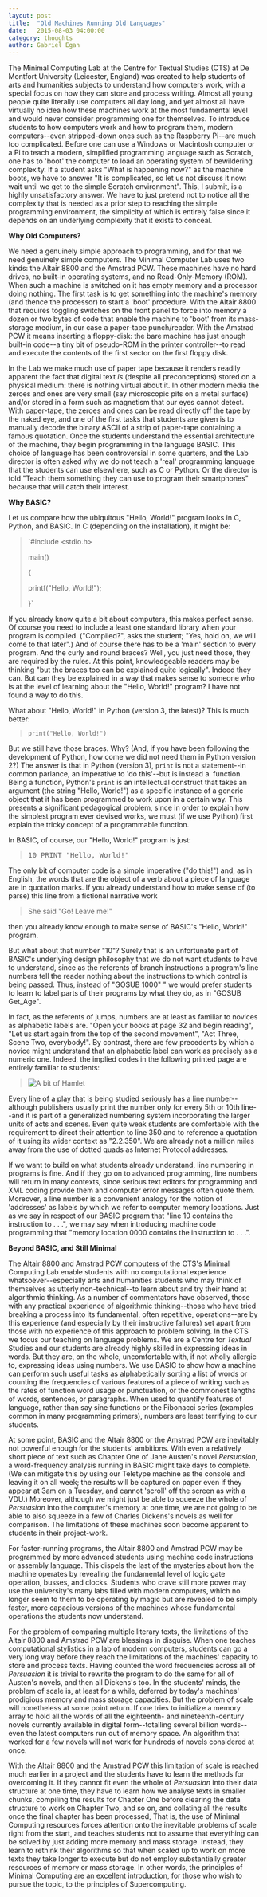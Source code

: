 ```yaml
---
layout: post
title:  "Old Machines Running Old Languages"
date:   2015-08-03 04:00:00
category: thoughts
author: Gabriel Egan
---
```


The Minimal Computing Lab at the Centre for Textual Studies (CTS) at De Montfort University (Leicester, England) was created to help students of arts and humanities subjects to understand how computers work, with a special focus on how they can store and process writing. Almost all young people quite literally use computers all day long, and yet almost all have virtually no idea how these machines work at the most fundamental level and would never consider programming one for themselves. To introduce students to how computers work and how to program them, modern computers--even stripped-down ones such as the Raspberry Pi--are much too complicated. Before one can use a Windows or Macintosh computer or a Pi to teach a modern, simplified programming language such as Scratch, one has to 'boot' the computer to load an operating system of bewildering complexity. If a student asks "What is happening now?" as the machine boots, we have to answer "It is complicated, so let us not discuss it now: wait until we get to the simple Scratch environment". This, I submit, is a highly unsatisfactory answer. We have to just pretend not to notice all the complexity that is needed as a prior step to reaching the simple programming environment, the simplicity of which is entirely false since it depends on an underlying complexity that it exists to conceal.

**Why Old Computers?**

We need a genuinely simple approach to programming, and for that we need genuinely simple computers. The Minimal Computer Lab uses two kinds: the Altair 8800 and the Amstrad PCW. These machines have no hard drives, no built-in operating systems, and no Read-Only-Memory (ROM). When such a machine is switched on it has empty memory and a processor doing nothing. The first task is to get something into the machine's memory (and thence the processor) to start a 'boot' procedure. With the Altair 8800 that requires toggling switches on the front panel to force into memory a dozen or two bytes of code that enable the machine to 'boot' from its mass-storage medium, in our case a paper-tape punch/reader. With the Amstrad PCW it means inserting a floppy-disk: the bare machine has just enough built-in code--a tiny bit of pseudo-ROM in the printer controller--to read and execute the contents of the first sector on the first floppy disk.

In the Lab we make much use of paper tape because it renders readily apparent the fact that digital text _is_ (despite all preconceptions) stored on a physical medium: there is nothing virtual about it. In other modern media the zeroes and ones are very small (say microscopic pits on a metal surface) and/or stored in a form such as magnetism that our eyes cannot detect. With paper-tape, the zeroes and ones can be read directly off the tape by the naked eye, and one of the first tasks that students are given is to manually decode the binary ASCII of a strip of paper-tape containing a famous quotation. Once the students understand the essential architecture of the machine, they begin programming in the language BASIC. This choice of language has been controversial in some quarters, and the Lab director is often asked why we do not teach a 'real' programming language that the students can use elsewhere, such as C or Python. Or the director is told "Teach them something they can use to program their smartphones" because that will catch their interest.

**Why BASIC?**

Let us compare how the ubiquitous "Hello, World!" program looks in C, Python, and BASIC. In C (depending on the installation), it might be:

> `#include <stdio.h>
>  
>  main()
>  
>  {
>
>  printf("Hello, World!");  
>
>  }`

If you already know quite a bit about computers, this makes perfect sense. Of course you need to include a least one standard library when your program is compiled. ("Compiled?", asks the student; "Yes, hold on, we will come to that later".) And of course there has to be a 'main' section to every program. And the curly and round braces? Well, you just need those, they are required by the rules. At this point, knowledgeable readers may be thinking "but the braces too can be explained quite logically". Indeed they can. But can they be explained in a way that makes sense to someone who is at the level of learning about the "Hello, World!" program? I have not found a way to do this.

What about "Hello, World!" in Python (version 3, the latest)? This is much better:

> `print("Hello, World!")`

But we still have those braces. Why? (And, if you have been following the development of Python, how come we did not need them in Python version 2?) The answer is that in Python (version 3), `print` is not a statement--in common parlance, an imperative to 'do this'--but is instead a  function. Being a function, Python's `print` is an intellectual construct that takes an argument (the string "Hello, World!") as a specific instance of a generic object that it has been programmed to work upon in a certain way. This presents a significant pedagogical problem, since in order to explain how the simplest program ever devised works, we must (if we use Python) first explain the tricky concept of a programmable function.

In BASIC, of course, our "Hello, World!" program is just:

> <pre>10 PRINT "Hello, World!"</pre>

The only bit of computer code is a simple imperative ("do this!") and, as in English, the words that are the object of a verb about a piece of language are in quotation marks. If you already understand how to make sense of (to parse) this line from a fictional narrative work

> She said "Go! Leave me!"

then you already know enough to make sense of BASIC's "Hello, World!" program.

But what about that number "10"? Surely that is an unfortunate part of BASIC's underlying design philosophy that we do not want students to have to understand, since as the referents of branch instructions a program's line numbers tell the reader nothing about the instructions to which control is being passed. Thus, instead of "GOSUB 1000" " we would prefer students to learn to label parts of their programs by what they do, as in "GOSUB Get_Age".

In fact, as the referents of jumps, numbers are at least as familiar to novices as alphabetic labels are. "Open your books at page 32 and begin reading", "Let us start again from the top of the second movement", "Act Three, Scene Two, everybody!". By contrast, there are few precedents by which a novice might understand that an alphabetic label can work as precisely as a numeric one. Indeed, the implied codes in the following printed page are entirely familiar to students:

> ![A bit of Hamlet]({{site.baseurl}}/images/bit-of-Hamlet.png)

Every line of a play that is being studied seriously has a line number--although publishers usually print the number only for every 5th or 10th line--and it is part of a generalized numbering system incorporating the larger units of acts and scenes. Even quite weak students are comfortable with the requirement to direct their attention to line 350 and to reference a quotation of it using its wider context as "2.2.350". We are already not a million miles away from the use of dotted quads as Internet Protocol addresses.

If we want to build on what students already understand, line numbering in programs is fine. And if they go on to advanced programming, line numbers will return in many contexts, since serious text editors for programming and XML coding provide them and computer error messages often quote them. Moreover, a line number is a convenient analogy for the notion of 'addresses' as labels by which we refer to computer memory locations. Just as we say in respect of our BASIC program that "line 10 contains the instruction to . . .", we may say when introducing machine code programming that "memory location 0000 contains the instruction to . . .".

**Beyond BASIC, and Still Minimal**

The Altair 8800 and Amstrad PCW computers of the CTS's Minimal Computing Lab enable students with no computational experience whatsoever--especially arts and humanities students who may think of themselves as utterly non-technical--to learn about and try their hand at algorithmic thinking. As a number of commentators have observed, those with any practical experience of algorithmic thinking--those who have tried breaking a process into its fundamental, often repetitive, operations--are by this experience (and especially by their instructive failures) set apart from those with no experience of this approach to problem solving. In the CTS we focus our teaching on language problems. We are a Centre for _Textual_ Studies and our students are already highly skilled in expressing ideas in words. But they are, on the whole, uncomfortable with, if not wholly allergic to, expressing ideas using numbers. We use BASIC to show how a machine can perform such useful tasks as alphabetically sorting a list of words or counting the frequencies of various features of a piece of writing such as the rates of function word usage or punctuation, or the commonest lengths of words, sentences, or paragraphs. When used to quantify features of language, rather than say sine functions or the Fibonacci series (examples common in many programming primers), numbers are least terrifying to our students.

At some point, BASIC and the Altair 8800 or the Amstrad PCW are inevitably not powerful enough for the students' ambitions. With even a relatively short piece of text such as Chapter One of Jane Austen's novel _Persuasion_, a word-frequency analysis running in BASIC might take days to complete. (We can mitigate this by using our Teletype machine as the console and leaving it on all week; the results will be captured on paper even if they appear at 3am on a Tuesday, and cannot 'scroll' off the screen as with a VDU.) Moreover, although we might just be able to squeeze the whole of _Persuasion_ into the computer's memory at one time, we are not going to be able to also squeeze in a few of Charles Dickens's novels as well for comparison. The limitations of these machines soon become apparent to students in their project-work.

For faster-running programs, the Altair 8800 and Amstrad PCW may be programmed by more advanced students using machine code instructions or assembly language. This dispels the last of the mysteries about how the machine operates by revealing the fundamental level of logic gate operation, busses, and clocks. Students who crave still more power may use the university's many labs filled with modern computers, which no longer seem to them to be operating by magic but are revealed to be simply faster, more capacious versions of the machines whose fundamental operations the students now understand.

For the problem of comparing multiple literary texts, the limitations of the Altair 8800 and Amstrad PCW are blessings in disguise. When one teaches computational stylistics in a lab of modern computers, students can go a very long way before they reach the limitations of the machines' capacity to store and process texts. Having counted the word frequencies across all of _Persuasion_ it is trivial to rewrite the program to do the same for all of Austen's novels, and then all Dickens's too. In the students' minds, the problem of scale is, at least for a while, deferred by today's machines' prodigious memory and mass storage capacities. But the problem of scale will nonetheless at some point return. If one tries to initialize a memory array to hold all the words of all the eighteenth- and nineteenth-century novels currently available in digital form--totalling several billion words--even the latest computers run out of memory space. An algorithm that worked for a few novels will not work for hundreds of novels considered at once.

With the Altair 8800 and the Amstrad PCW this limitation of scale is reached much earlier in a project and the students have to learn the methods for overcoming it. If they cannot fit even the whole of _Persuasion_ into their data structure at one time, they have to learn how we analyse texts in smaller chunks, compiling the results for Chapter One before clearing the data structure to work on Chapter Two, and so on, and collating all the results once the final chapter has been processed, That is, the use of Minimal Computing resources forces attention onto the inevitable problems of scale right from the start, and teaches students not to assume that everything can be solved by just adding more memory and mass storage. Instead, they learn to rethink their algorithms so that when scaled up to work on more texts they take longer to execute but do not employ substantially greater resources of memory or mass storage. In other words, the principles of Minimal Computing are an excellent introduction, for those who wish to pursue the topic, to the principles of Supercomputing.